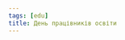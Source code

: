 ```yaml
---
tags: [edu]
title: День працівників освіти
---
```


<youtube id="bAB2Z7SfPc0"></youtube>

<br>

<youtube id="oH06hB6fxt4"></youtube>
